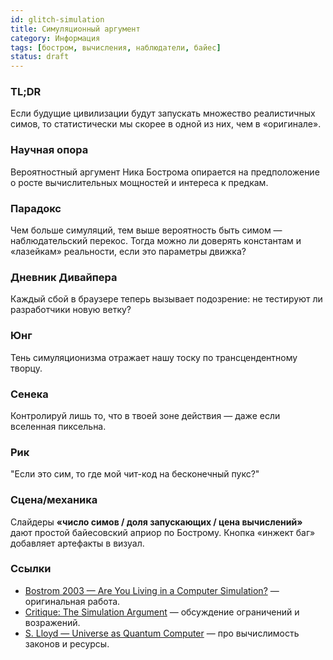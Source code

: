 ```yaml
---
id: glitch-simulation
title: Симуляционный аргумент
category: Информация
tags: [бостром, вычисления, наблюдатели, байес]
status: draft
---
```


### TL;DR
Если будущие цивилизации будут запускать множество реалистичных симов, то статистически мы скорее в одной из них, чем в «оригинале».

### Научная опора
Вероятностный аргумент Ника Бострома опирается на предположение о росте вычислительных мощностей и интереса к предкам.

### Парадокс
Чем больше симуляций, тем выше вероятность быть симом — наблюдательский перекос. Тогда можно ли доверять константам и «лазейкам» реальности, если это параметры движка?

### Дневник Дивайпера
Каждый сбой в браузере теперь вызывает подозрение: не тестируют ли разработчики новую ветку?

### Юнг
Тень симуляционизма отражает нашу тоску по трансцендентному творцу.

### Сенека
Контролируй лишь то, что в твоей зоне действия — даже если вселенная пиксельна.

### Рик
"Если это сим, то где мой чит-код на бесконечный пукс?"

### Сцена/механика
Слайдеры **«число симов / доля запускающих / цена вычислений»** дают простой байесовский априор по Бострому. Кнопка «инжект баг» добавляет артефакты в визуал.

### Ссылки
- [Bostrom 2003 — Are You Living in a Computer Simulation?](https://www.simulation-argument.com/simulation.html) — оригинальная работа.
- [Critique: The Simulation Argument](https://www.scientificamerican.com/article/do-we-live-in-a-simulation/) — обсуждение ограничений и возражений.
- [S. Lloyd — Universe as Quantum Computer](https://arxiv.org/abs/2111.09202) — про вычислимость законов и ресурсы.
